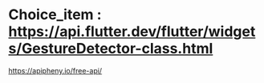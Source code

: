 # Choice_item : https://api.flutter.dev/flutter/widgets/GestureDetector-class.html
https://apipheny.io/free-api/

